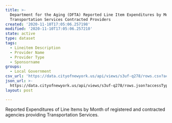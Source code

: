 ```yaml
---
title: >-
  Department for the Aging (DFTA) Reported Line Item Expenditures by Month of
  Transportation Services Contracted Providers
created: '2020-11-10T17:05:06.257198'
modified: '2020-11-10T17:05:06.257210'
state: active
type: dataset
tags:
  - Lineitem Description
  - Provider Name
  - Provider Type
  - Sponsorname
groups:
  - Local Government
csv_url: 'https://data.cityofnewyork.us/api/views/s3uf-q278/rows.csv?accessType=DOWNLOAD'
json_url: >-
  https://data.cityofnewyork.us/api/views/s3uf-q278/rows.json?accessType=DOWNLOAD
layout: post

---
```

Reported Expenditures of Line Items by Month of registered and contracted agencies providing Transportation Services.
